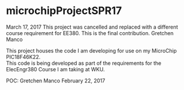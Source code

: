 # microchipProjectSPR17

March 17, 2017
This project was cancelled and replaced with a different course requirement for EE380.  This is the final contribution.
Gretchen Manco


This project houses the code I am developing for use on my MicroChip PIC18F46K22.  
This code is being developed as part of the requirements for the ElecEngr380 Course I am taking at WKU.

POC:  Gretchen Manco
February 22, 2017
